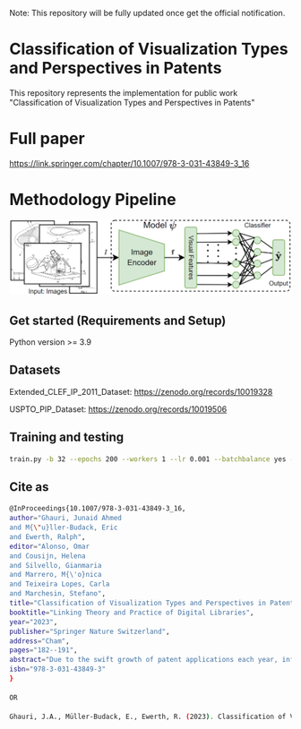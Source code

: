 Note: This repository will be fully updated once get the official notification.

# Classification of Visualization Types and Perspectives in Patents

This repository represents the implementation for public work "Classification of Visualization Types and Perspectives in Patents"

# Full paper
https://link.springer.com/chapter/10.1007/978-3-031-43849-3_16 

# Methodology Pipeline

![model pipeline](media/uniModalPipeline.png)

## Get started (Requirements and Setup)
Python version >= 3.9

## Datasets

Extended_CLEF_IP_2011_Dataset: https://zenodo.org/records/10019328

USPTO_PIP_Dataset: https://zenodo.org/records/10019506

## Training and testing
```bash
train.py -b 32 --epochs 200 --workers 1 --lr 0.001 --batchbalance yes --augmentdata yes --basemodel resnext101_64x4d --featureSize 2048 --featurelayer -1 --imageSize 224 --output ./outputDir

```

## Cite as
```bash
@InProceedings{10.1007/978-3-031-43849-3_16,
author="Ghauri, Junaid Ahmed
and M{\"u}ller-Budack, Eric
and Ewerth, Ralph",
editor="Alonso, Omar
and Cousijn, Helena
and Silvello, Gianmaria
and Marrero, M{\'o}nica
and Teixeira Lopes, Carla
and Marchesin, Stefano",
title="Classification of Visualization Types and Perspectives in Patents",
booktitle="Linking Theory and Practice of Digital Libraries",
year="2023",
publisher="Springer Nature Switzerland",
address="Cham",
pages="182--191",
abstract="Due to the swift growth of patent applications each year, information and multimedia retrieval approaches that facilitate patent exploration and retrieval are of utmost importance. Different types of visualizations (e.g., graphs, technical drawings) and perspectives (e.g., side view, perspective) are used to visualize details of innovations in patents. The classification of these images enables a more efficient search in digital libraries and allows for further analysis. So far, datasets for image type classification miss some important visualization types for patents. Furthermore, related work does not make use of recent deep learning approaches including transformers. In this paper, we adopt state-of-the-art deep learning methods for the classification of visualization types and perspectives in patent images. We extend the CLEF-IP dataset for image type classification in patents to ten classes and provide manual ground truth annotations. In addition, we derive a set of hierarchical classes from a dataset that provides weakly-labeled data for image perspectives. Experimental results have demonstrated the feasibility of the proposed approaches. Source code, models, and datasets are publicly available (https://github.com/TIBHannover/PatentImageClassification).",
isbn="978-3-031-43849-3"
}

OR

Ghauri, J.A., Müller-Budack, E., Ewerth, R. (2023). Classification of Visualization Types and Perspectives in Patents. In: Alonso, O., Cousijn, H., Silvello, G., Marrero, M., Teixeira Lopes, C., Marchesin, S. (eds) Linking Theory and Practice of Digital Libraries. TPDL 2023. Lecture Notes in Computer Science, vol 14241. Springer, Cham. https://doi.org/10.1007/978-3-031-43849-3_16
```
